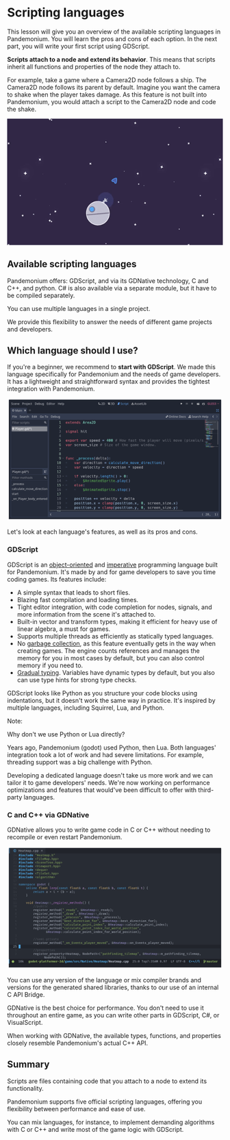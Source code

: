 
# Scripting languages

This lesson will give you an overview of the available scripting languages in
Pandemonium. You will learn the pros and cons of each option. In the next part, you
will write your first script using GDScript.

**Scripts attach to a node and extend its behavior**. This means that scripts
inherit all functions and properties of the node they attach to.

For example, take a game where a Camera2D node follows a ship. The Camera2D node
follows its parent by default. Imagine you want the camera to shake when the player
takes damage. As this feature is not built into Pandemonium, you would attach a script
to the Camera2D node and code the shake.

![](img/scripting_camera_shake.gif)

## Available scripting languages

Pandemonium offers: GDScript, and via its GDNative technology, C and C++, and python.
C# is also available via a separate module, but it have to be compiled separately.

You can use multiple languages in a single project.

We provide this flexibility to answer the needs of different game projects and
developers.

## Which language should I use?

If you're a beginner, we recommend to **start with GDScript**. We made this
language specifically for Pandemonium and the needs of game developers. It has a
lightweight and straightforward syntax and provides the tightest integration
with Pandemonium.

![](img/scripting_gdscript.png)

Let's look at each language's features, as well as its pros and cons.

### GDScript

GDScript is an
[object-oriented](https://en.wikipedia.org/wiki/Object-oriented_programming) and
[imperative](https://en.wikipedia.org/wiki/Imperative_programming)
programming language built for Pandemonium. It's made by and for game developers
to save you time coding games. Its features include:

- A simple syntax that leads to short files.
- Blazing fast compilation and loading times.
- Tight editor integration, with code completion for nodes, signals, and more
  information from the scene it's attached to.
- Built-in vector and transform types, making it efficient for heavy use of
  linear algebra, a must for games.
- Supports multiple threads as efficiently as statically typed languages.
- No [garbage collection](https://en.wikipedia.org/wiki/Garbage_collection_(computer_science)), as
  this feature eventually gets in the way when creating games. The engine counts
  references and manages the memory for you in most cases by default, but you
  can also control memory if you need to.
- [Gradual typing](https://en.wikipedia.org/wiki/Gradual_typing). Variables
  have dynamic types by default, but you also can use type hints for strong type
  checks.

GDScript looks like Python as you structure your code blocks using indentations,
but it doesn't work the same way in practice. It's inspired by multiple
languages, including Squirrel, Lua, and Python.

Note:

Why don't we use Python or Lua directly?

Years ago, Pandemonium (godot) used Python, then Lua. Both languages' integration took a
lot of work and had severe limitations. For example, threading support was a
big challenge with Python.

Developing a dedicated language doesn't take us more work and we can tailor
it to game developers' needs. We're now working on performance optimizations
and features that would've been difficult to offer with third-party
languages.

### C and C++ via GDNative

GDNative allows you to write game code in C or C++ without needing to recompile
or even restart Pandemonium.

![](img/scripting_cpp.png)

You can use any version of the language or mix compiler brands and versions for
the generated shared libraries, thanks to our use of an internal C API Bridge.

GDNative is the best choice for performance. You don't need to use it
throughout an entire game, as you can write other parts in GDScript, C#, or
VisualScript.

When working with GDNative, the available types, functions, and properties
closely resemble Pandemonium's actual C++ API.

## Summary

Scripts are files containing code that you attach to a node to extend its
functionality.

Pandemonium supports five official scripting languages, offering you flexibility
between performance and ease of use.

You can mix languages, for instance, to implement demanding algorithms with C or
C++ and write most of the game logic with GDScript.

